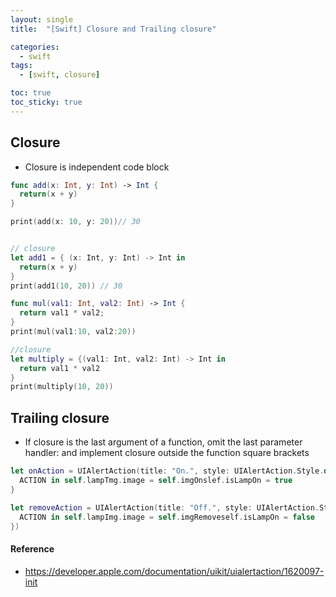 ```yaml
---
layout: single
title:  "[Swift] Closure and Trailing closure"

categories:
  - swift
tags:
  - [swift, closure]

toc: true
toc_sticky: true
---
```

## Closure
- Closure is independent code block

```swift
func add(x: Int, y: Int) -> Int {
  return(x + y)
}

print(add(x: 10, y: 20))// 30


// closure
let add1 = { (x: Int, y: Int) -> Int in 
  return(x + y)
}
print(add1(10, 20)) // 30

func mul(val1: Int, val2: Int) -> Int {
  return val1 * val2;
}
print(mul(val1:10, val2:20))

//closure
let multiply = {(val1: Int, val2: Int) -> Int in 
  return val1 * val2
}
print(multiply(10, 20))
```

## Trailing closure
- If closure is the last argument of a function, omit the last parameter handler: and implement closure outside the function square brackets

```swift
let onAction = UIAlertAction(title: "On.", style: UIAlertAction.Style.default) {
  ACTION in self.lampTmg.image = self.imgOnslef.isLampOn = true
}

let removeAction = UIAlertAction(title: "Off.", style: UIAlertAction.Style.destructive, handler: {
  ACTION in self.lampImg.image = self.imgRemoveself.isLampOn = false
})
```

#### Reference
- <https://developer.apple.com/documentation/uikit/uialertaction/1620097-init>

